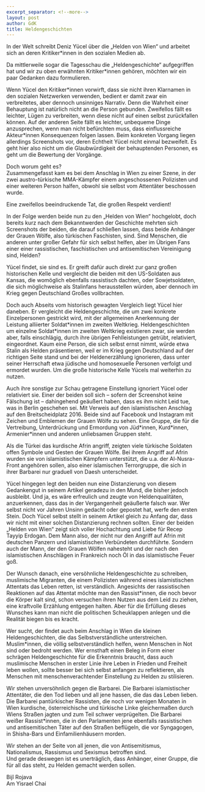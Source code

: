 ```yaml
---
excerpt_separator: <!--more-->
layout: post
author: GdK
title: Heldengeschichten
---
```


In der Welt schreibt Deniz Yücel über die „Helden von Wien“ und arbeitet sich an deren Kritiker\*innen in den sozialen Medien ab.

Da mittlerweile sogar die Tagesschau die „Heldengeschichte“ aufgegriffen hat und wir zu oben erwähnten Kritiker\*innen gehören, möchten wir ein paar Gedanken dazu formulieren.

<!--more-->
Wenn Yücel den Kritiker\*innen vorwirft, dass sie nicht ihren Klarnamen in den sozialen Netzwerken verwenden, bedient er damit zwar ein verbreitetes, aber dennoch unsinniges Narrativ. Denn die Wahrheit einer Behauptung ist natürlich nicht an die Person gebunden. Zweifellos fällt es leichter, Lügen zu verbreiten, wenn diese nicht auf einen selbst zurückfallen können. Auf der anderen Seite fällt es leichter, unbequeme Dinge anzusprechen, wenn man nicht befürchten muss, dass einflussreiche Akteur\*innen Konsequenzen folgen lassen.
Beim konkreten Vorgang liegen allerdings Screenshots vor, deren Echtheit Yücel nicht einmal bezweifelt. Es geht hier also nicht um die Glaubwürdigkeit der behauptenden Personen, es geht um die Bewertung der Vorgänge.

Doch worum geht es?  
Zusammengefasst kam es bei dem Anschlag in Wien zu einer Szene, in der zwei austro-türkische MMA-Kämpfer einem angeschossenen Polizisten und einer weiteren Person halfen, obwohl sie selbst vom Attentäter beschossen wurde.

Eine zweifellos beeindruckende Tat, die großen Respekt verdient!

In der Folge werden beide nun zu den „Helden von Wien“ hochgelobt, doch bereits kurz nach dem Bekanntwerden der Geschichte mehrten sich Screenshots der beiden, die darauf schließen lassen, dass beide Anhänger der Grauen Wölfe, also türkischen Faschisten, sind. Sind Menschen, die anderen unter großer Gefahr für sich selbst helfen, aber im Übrigen Fans einer einer rassistischen, faschistischen und antisemitischen Vereinigung sind, Helden?

Yücel findet, sie sind es. Er greift dafür auch direkt zur ganz großen historischen Kelle und vergleicht die beiden mit den US-Soldaten aus Kansas, die womöglich ebenfalls rassistisch dachten, oder Sowjetsoldaten, die sich möglichweise als Stalinfans herausstellen würden, aber dennoch im Krieg gegen Deutschland Großes vollbrachten.

Doch auch Abseits vom historisch gewagten Vergleich liegt Yücel hier daneben. Er vergleicht die Heldengeschichte, die um zwei konkrete Einzelpersonen gestrickt wird, mit der allgemeinen Anerkennung der Leistung alliierter Soldat\*innen im zweiten Weltkrieg. Heldengeschichten um einzelne Soldat\*innen im zweiten Weltkrieg existieren zwar, sie werden aber, falls einschlägig, durch ihre übrigen Fehlleistungen getrübt, relativiert, eingeordnet. Kaum eine Person, die sich selbst ernst nimmt, würde etwa Stalin als Helden präsentieren, weil er im Krieg gegen Deutschland auf der richtigen Seite stand und bei der Heldenerzählung ignorieren, dass unter seiner Herrschaft etwa jüdische und homosexuelle Personen verfolgt und ermordet wurden. Um die große historische Kelle Yücels mal weiterhin zu nutzen.

Auch ihre sonstige zur Schau getragene Einstellung ignoriert Yücel oder relativiert sie. Einer der beiden soll sich – sofern der Screenshot keine Fälschung ist – dahingehend geäußert haben, dass es ihm nicht Leid tue, was in Berlin geschehen sei. Mit Verweis auf den islamistischen Anschlag auf den Breitscheidplatz 2016. Beide sind auf Facebook und Instagram mit Zeichen und Emblemen der Grauen Wölfe zu sehen. Eine Gruppe, die für die Vertreibung, Unterdrückung und Ermordung von Jüd\*innen, Kurd\*innen, Armenier\*innen und anderen unliebsamen Gruppen steht.

Als die Türkei das kurdische Afrin angriff, zeigten viele türkische Soldaten offen Symbole und Gesten der Grauen Wölfe. Bei ihrem Angriff auf Afrin wurden sie von islamistischen Kämpfern unterstützt, die u.a. der Al-Nusra-Front angehören sollen, also einer islamischen Terrorgruppe, die sich in ihrer Barbarei nur graduell von Daesh unterscheidet.

Yücel hingegen legt den beiden nun eine Distanzierung von diesem Gedankengut in seinem Artikel geradezu in den Mund, die bisher jedoch ausbleibt. Und ja, es wäre erfreulich und zeugte von Heldenqualitäten, anzuerkennen, dass das in der Vergangenheit geäußerte falsch war. Wer selbst nicht vor Jahren Unsinn gedacht oder gepostet hat, werfe den ersten Stein. Doch Yücel selbst stellt in seinem Artikel gleich zu Anfang dar, dass wir nicht mit einer solchen Distanzierung rechnen sollten. Einer der beiden „Helden von Wien“ zeigt sich voller Hochachtung und Liebe für Recep Tayyip Erdogan. Dem Mann also, der nicht nur den Angriff auf Afrin mit deutschen Panzern und islamistischen Verbündeten durchführte. Sondern auch der Mann, der den Grauen Wölfen nahesteht und der nach den islamistischen Anschlägen in Frankreich noch Öl in das islamistische Feuer goß.

Der Wunsch danach, eine versöhnliche Heldengeschichte zu schreiben, muslimische Migranten, die einem Polizisten während eines islamistischen Attentats das Leben retten, ist verständlich. Angesichts der rassistischen Reaktionen auf das Attentat möchte man den Rassist\*innen, die noch bevor die Körper kalt sind, schon versuchen ihren Nutzen aus dem Leid zu ziehen, eine kraftvolle Erzählung entgegen halten. Aber für die Erfüllung dieses Wunsches kann man nicht die politischen Scheuklappen anlegen und die Realität biegen bis es kracht.

Wer sucht, der findet auch beim Anschlag in Wien die kleinen Heldengeschichten, die das Selbstverständliche unterstreichen. Muslim\*innen, die völlig selbstverständlich helfen, wenn Menschen in Not sind oder bedroht werden.
Wer ernsthaft einen Beleg in Form einer schrägen Heldengeschichte für die Erkenntnis braucht, dass auch muslimische Menschen in erster Linie ihre Leben in Frieden und Freiheit leben wollen, sollte besser bei sich selbst anfangen zu reflektieren, als Menschen mit menschenverachtender Einstellung zu Helden zu stilisieren. 

Wir stehen unversöhnlich gegen die Barbarei. Die Barbarei islamistischer Attentäter, die den Tod lieben und all jene hassen, die das das Leben lieben. Die Barbarei pantürkischer Rassisten, die noch vor wenigen Monaten in Wien kurdische, österreichische und türkische Linke gleichermaßen durch Wiens Straßen jagten und zum Teil schwer verprügelten. Die Barbarei weißer Rassist\*innen, die in den Parlamenten jene ebenfalls rassistischen und antisemitischen Täter auf den Straßen beflügeln, die vor Syngagogen, in Shisha-Bars und Einfamilienhäusern morden.

Wir stehen an der Seite von all jenen, die von Antisemitismus, Nationalismus, Rassismus und Sexismus betroffen sind.  
Und gerade deswegen ist es unerträglich, dass Anhänger, einer Gruppe, die für all das steht, zu Helden gemacht werden sollen.

Bijî Rojava  
Am Yisrael Chai
